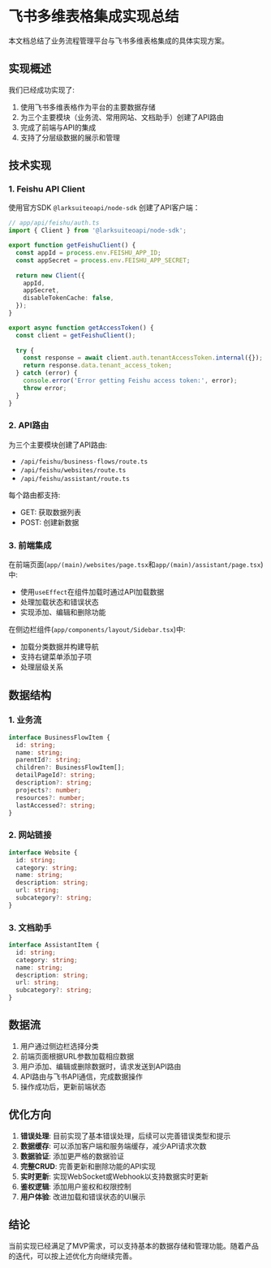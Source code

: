# 飞书多维表格集成实现总结

本文档总结了业务流程管理平台与飞书多维表格集成的具体实现方案。

## 实现概述

我们已经成功实现了:
1. 使用飞书多维表格作为平台的主要数据存储
2. 为三个主要模块（业务流、常用网站、文档助手）创建了API路由
3. 完成了前端与API的集成
4. 支持了分层级数据的展示和管理

## 技术实现

### 1. Feishu API Client

使用官方SDK `@larksuiteoapi/node-sdk` 创建了API客户端：

```typescript
// app/api/feishu/auth.ts
import { Client } from '@larksuiteoapi/node-sdk';

export function getFeishuClient() {
  const appId = process.env.FEISHU_APP_ID;
  const appSecret = process.env.FEISHU_APP_SECRET;
  
  return new Client({
    appId,
    appSecret,
    disableTokenCache: false,
  });
}

export async function getAccessToken() {
  const client = getFeishuClient();
  
  try {
    const response = await client.auth.tenantAccessToken.internal({});
    return response.data.tenant_access_token;
  } catch (error) {
    console.error('Error getting Feishu access token:', error);
    throw error;
  }
}
```

### 2. API路由

为三个主要模块创建了API路由:

- `/api/feishu/business-flows/route.ts`
- `/api/feishu/websites/route.ts`
- `/api/feishu/assistant/route.ts`

每个路由都支持:
- GET: 获取数据列表
- POST: 创建新数据

### 3. 前端集成

在前端页面(`app/(main)/websites/page.tsx`和`app/(main)/assistant/page.tsx`)中:
- 使用`useEffect`在组件加载时通过API加载数据
- 处理加载状态和错误状态
- 实现添加、编辑和删除功能

在侧边栏组件(`app/components/layout/Sidebar.tsx`)中:
- 加载分类数据并构建导航
- 支持右键菜单添加子项
- 处理层级关系

## 数据结构

### 1. 业务流

```typescript
interface BusinessFlowItem {
  id: string;
  name: string;
  parentId?: string;
  children?: BusinessFlowItem[];
  detailPageId?: string;
  description?: string;
  projects?: number;
  resources?: number;
  lastAccessed?: string;
}
```

### 2. 网站链接

```typescript
interface Website {
  id: string;
  category: string;
  name: string;
  description: string;
  url: string;
  subcategory?: string;
}
```

### 3. 文档助手

```typescript
interface AssistantItem {
  id: string;
  category: string;
  name: string;
  description: string;
  url: string;
  subcategory?: string;
}
```

## 数据流

1. 用户通过侧边栏选择分类
2. 前端页面根据URL参数加载相应数据
3. 用户添加、编辑或删除数据时，请求发送到API路由
4. API路由与飞书API通信，完成数据操作
5. 操作成功后，更新前端状态

## 优化方向

1. **错误处理**: 目前实现了基本错误处理，后续可以完善错误类型和提示
2. **数据缓存**: 可以添加客户端和服务端缓存，减少API请求次数
3. **数据验证**: 添加更严格的数据验证
4. **完整CRUD**: 完善更新和删除功能的API实现
5. **实时更新**: 实现WebSocket或Webhook以支持数据实时更新
6. **鉴权逻辑**: 添加用户鉴权和权限控制
7. **用户体验**: 改进加载和错误状态的UI展示

## 结论

当前实现已经满足了MVP需求，可以支持基本的数据存储和管理功能。随着产品的迭代，可以按上述优化方向继续完善。 